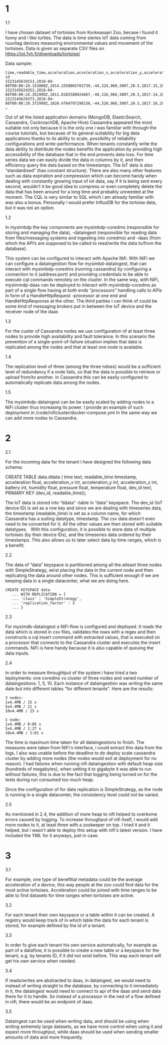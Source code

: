 
# 1

1.1

I have chosen dataset of tortoises from Korkeasaari Zoo, becase i found it funny and i like turtles. The data is time sieries IoT data coming from ruuvitag devices measuring environmental values and movement of the tortoises. Data is given as separate CSV files on https://iot.fvh.fi/downloads/tortoise/ 

Data sample:
```
time,readable_time,acceleration,acceleration_x,acceleration_y,acceleration_z,battery,humidity,pressure,temperature,dev-id
1523145619153,2018-04-08T00:00:19.153000Z,1014.1558065701739,-44,324,960,3007,20.5,1017.15,28.37,C2:9A:9F:E5:58:27
1523145624353,2018-04-08T00:00:24.352999Z,1011.8102588924467,-48,316,960,3007,20.5,1017.14,28.38,C2:9A:9F:E5:58:27
1523145629373,2018-04-08T00:00:29.372999Z,1020.4704797298156,-44,320,968,3007,20.5,1017.16,28.38,C2:9A:9F:E5:58:27
… 
```

Out of all the listed application domains (MongoDB, ElasticSearch, Cassandra, CockroachDB, Apache Hive) Cassandra appeared the most suitable not only because it is the only one i was familiar with through the course tutorials, but because of its general suitability for big data applications thanks to its ability to scale, possibility of reliability configurations and write-performance. When tenants constantly write the data ability to distribute the nodes benefits the application by providing high accessibility of the database that in the end prevents data loss. For time series data we can easily divide the data in columns by it, and then efficiency query the data based on the timestamps. The IoT data is also “standardised” (has constant structure). There are also many other features such as data expiration and compression which can become handy when dealing with constantly growing input of iot data, say if it is being sent every second, wouldn’t it be good idea to compress or even completely delete the data that has been around for a long time and probably unneeded at the moment. The CQL is very similar to SQL which i am already familiar with was also a bonus. Personally i would prefer InfluxDB for the tortoise data, but it was not an option.

1.2

In mysimbdp the key components are mysimbdp-coredms (responsible for storing and managing the data), -dataingest (responsible for reading data from files/messaging systems and ingesting into coredms) and -daas (from which the API’s are supposed to be called to read/write the data to/from the database).

This system can be configured to interact with Apache Nifi. With NiFi we can configure a dataingestion flow for mysimbd-dataingest, that can  interact with mysimbdp-coredms (running cassandra) by configuring a connection to it (address:port) and providing credentials to be able to execute cql commands remotely on the cluster. In the same way, with NiFi, mysimmdp-daas can be deployed to interact with mysimbdp-coredms as part of a single flow having at both ends “processors” handling calls to APIs in form of a HandleHttpRequest -processor at one end and HandleHttpResponse at the other. The third parties i can think of could be some kind of messaging brokers put in between the IoT device and the receiver node of the daas  

1.3

For the custer of Cassandra nodes we use configuration of at least three nodes to provide high availability and fault tolerance. In this scenario the prevention of a single-point-of-failure situation implies that data is replicated among the nodes and that at least one node is available.  

1.4

The replication level of three (among the three ndoes) would be a sufficient level of redundancy if a node fails, so that the data is possible to retrieve or upload from/to another. In Cassandra this can be easily configured to automatically replicate data among the nodes. 

1.5

The mysimbdp-dataingest can be be easily scaled by adding nodes to a NiFi cluster thus increasing its power. I provide an example of such deployment in /code/nificluster/docker-compose.yml In the same way we can add more nodes to Cassandra.

# 2

2.1

For the incoming data for the tenant i have designed the following data schema:

CREATE TABLE data.ddata (
time text,
readable_time timestamp,
acceleration float,
acceleration_x int,
acceleration_y int,
acceleration_z int,
battery int,
humidity float,
pressure float,
temperature float,
dev_id text,
PRIMARY KEY (dev_id, readable_time));

The IoT data is stored into “ddata” -table in “data” keyspace. The dev_id (IoT device ID) is set as a row key and since we are dealing with timeseries data, the timestamp (readable_time) is set as a column name, for which Cassandra has a suiting datatype, timestamp. The csv data doesn’t even need to be converted for it. All the other values are then stored with suitable datatypes.   With this configuration, it is possible to store data of multiple tortoises (by their device IDs), and the timeseries data ordered by their timestamps. This also allows us to later select data by time ranges, which is a benefit.

2.2

The data of “data” keyspace is partitioned among all the atleast three nodes with SimpleStrategy, wirst placing the data in the current node and then replicating the data around other nodes. This is sufficient enough if we are keeping data in a single datacenter, what we are doing here.

```
CREATE KEYSPACE data
   ... WITH REPLICATION = { 
   ... 'class' : 'SimpleStrategy',
   ... 'replication_factor' : 3
   ... }
```

2.3

For mysimdb-dataingest a NiFi flow is configured and deployed. It reads the data which is stored in csv files, validates the rows with a regex and then constructs a cql insert command with extracted values, that is executed on a processor that connects to the Cassandra cluster and executes the insert commands. NiFi is here handy  because it is also capable of queuing the data inputs.

2.4

In order to measure throughtput of the system i have tried a two teployments: one coredms vs cluster of three nodes and varied number of dataingestions: 1, 5, 10. Each instance of dataingestion was writing the same date but into different tables "for different tenants". Here are the results:
```
3 nodes: 
1x4.4MB / 15 s
5x4.4MB / 21 s
10x4.4MB / 25 s

1 node:
1x4.4MB / 0:05 s
5x4.4MB / 1:27 s
10x4.4MB / 2:01 s
```

The time is maximum time taken for all dataingestions to finish. The measures were taken from NiFi's interface, i could extract this data from the logs. I also was unable before the deadline to do deploy scale cassandra cluster by adding more nodes (the nodes would exit at deployment for no reason). I had failures when running nifi dataingestion with default heap size (hundreds of megabytes), when setting it to gigabyte it was able to run without failures, this is due to the fact that logging being turned on for the tests during run consumed too much heap.

Since the configuration of for data replication is SimpleStrategy, as the node is running in a single datacenter, the consistency level could not be varied. 

2.5

As mentioned in 2.4, the addition of more heap to nifi helped to overkome errors caused by logging. To increase throughput of nifi itself, i would add more nodes to it, at least three with a zookeeper on top. I tried it and it helped, but i wasn't able to deploy this setup with nifi's latest version. I have included the YML for it anyways, just in case.

# 3

3.1

For example, one type of benefitial metadata could be the average acceleration of a device, this way people at the zoo could find data for the most active tortoises. Acceleration could be joined with time ranges to be able to find datasets for time ranges when tortoises are active.

3.2

For each tenant their own keyspace or a table within it can be created. A registry would keep track of in which table the data for each tenant is stored, for example defined by the id of a tenant.

3.3

In order fo give each tenant his own service automatically, for example as part of a dataflow, it is possible to create a new table or a keyspace for the tenant, e.g. by tenants ID, if it did not exist before. This way each tenant will get his own service when needed.

3.4

If reads/writes are abstracted to daas, in dataingest, we would need to instead of writing straight to the database, by connecting to it immediately in it, the dataingest would need to connect to api of the daas and send data there for it to handle. So instead of a processor in the ned of a flow defined in nifi, there would be an endpoint of daas.

3.5

Dataingest can be used when writing data, and should be using when writing extremely large datasets, as we have more control when using it and expext more throughput, while daas should be used when sending smaller amounts of data and more frequently.
